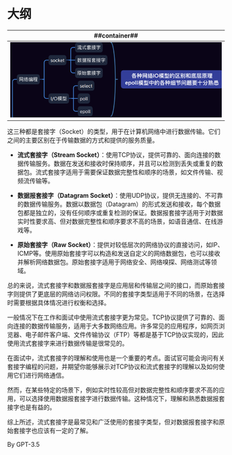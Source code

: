 # 大纲

| ##container## |
|:--:|
|![Clip_2024-01-17_10-29-52.png ##w800##](./Clip_2024-01-17_10-29-52.png)|

这三种都是套接字（Socket）的类型，用于在计算机网络中进行数据传输。它们之间的主要区别在于传输数据的方式和提供的服务质量。

- **流式套接字（Stream Socket）**：使用TCP协议，提供可靠的、面向连接的数据传输服务。数据在发送和接收时保持顺序，并且可以检测到丢失或重复的数据包。流式套接字适用于需要保证数据完整性和顺序的场景，如文件传输、视频流传输等。

- **数据报套接字（Datagram Socket）**：使用UDP协议，提供无连接的、不可靠的数据传输服务。数据以数据包（Datagram）的形式发送和接收，每个数据包都是独立的，没有任何顺序或重复检测的保证。数据报套接字适用于对数据实时性要求高、但对数据完整性和顺序要求不高的场景，如语音通信、在线游戏等。

- **原始套接字（Raw Socket）**：提供对较低层次的网络协议的直接访问，如IP、ICMP等。使用原始套接字可以构造和发送自定义的网络数据包，也可以接收并解析网络数据包。原始套接字适用于网络安全、网络嗅探、网络测试等领域。

总的来说，流式套接字和数据报套接字是应用层和传输层之间的接口，而原始套接字则提供了更底层的网络访问权限。不同的套接字类型适用于不同的场景，在选择时需要根据具体情况进行权衡和选择。

一般情况下在工作和面试中使用流式套接字更为常见。TCP协议提供了可靠的、面向连接的数据传输服务，适用于大多数网络应用。许多常见的应用程序，如网页浏览器、电子邮件客户端、文件传输协议（FTP）等都是基于TCP协议实现的，因此使用流式套接字来进行数据传输是很常见的。

在面试中，流式套接字的理解和使用也是一个重要的考点。面试官可能会询问有关套接字编程的问题，并期望你能够展示对TCP协议和流式套接字的理解以及如何使用它们进行网络通信。

然而，在某些特定的场景下，例如实时性较高但对数据完整性和顺序要求不高的应用，可以选择使用数据报套接字进行数据传输。这种情况下，理解和熟悉数据报套接字也是有益的。

综上所述，流式套接字是最常见和广泛使用的套接字类型，但对数据报套接字和原始套接字也应该有一定的了解。

By GPT-3.5